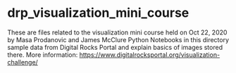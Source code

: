 # drp_visualization_mini_course

These are files related to the visualization mini course held on Oct 22, 2020 by Masa Prodanovic and James McClure
Python Notebooks in this directory sample data from Digital Rocks Portal and explain basics of images stored there.
More information: https://www.digitalrocksportal.org/visualization-challenge/
